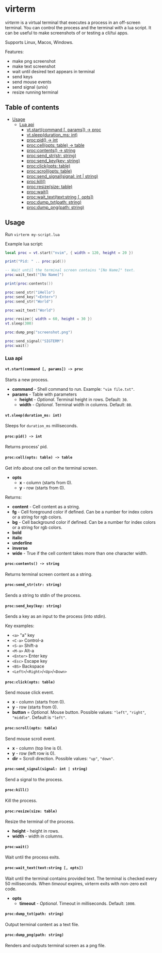 # virterm

_virterm_ is a virtual terminal that executes a process in an off-screen
terminal. You can control the process and the terminal with a lua script. It
can be useful to make screenshots of or testing a cli/tui apps.

Supports Linux, Macos, Windows.

Features:

- make png screenshot
- make text screenshot
- wait until desired text appears in terminal
- send keys
- send mouse events
- send signal (unix)
- resize running terminal

## Table of contents

<!--ts-->

- [Usage](#usage)
  - [Lua api](#lua-api)
    - [vt.start(command [, params]) -&gt; proc](#vtstartcommand--params---proc)
    - [vt.sleep(duration_ms: int)](#vtsleepduration_ms-int)
    - [proc:pid() -&gt; int](#procpid---int)
    - [proc:cell(opts: table) -&gt; table](#proccellopts-table---table)
    - [proc:contents() -&gt; string](#proccontents---string)
    - [proc:send_str(str: string)](#procsend_strstr-string)
    - [proc:send_key(key: string)](#procsend_keykey-string)
    - [proc:click(opts: table)](#procclickopts-table)
    - [proc:scroll(opts: table)](#procscrollopts-table)
    - [proc:send_signal(signal: int | string)](#procsend_signalsignal-int--string)
    - [proc:kill()](#prockill)
    - [proc:resize(size: table)](#procresizesize-table)
    - [proc:wait()](#procwait)
    - [proc:wait_text(text:string [, opts])](#procwait_texttextstring--opts)
    - [proc:dump_txt(path: string)](#procdump_txtpath-string)
    - [proc:dump_png(path: string)](#procdump_pngpath-string)

<!-- Created by https://github.com/ekalinin/github-markdown-toc -->
<!-- Added by: pvolok, at: Sat Aug 20 00:01:13 CEST 2022 -->

<!--te-->

## Usage

Run `virterm my-script.lua`

Example lua script:

```lua
local proc = vt.start("nvim", { width = 120, height = 20 })

print("Pid: " .. proc:pid())

-- Wait until the terminal screen contains "[No Name]" text.
proc:wait_text("[No Name]")

print(proc:contents())

proc:send_str("iHello")
proc:send_key("<Enter>")
proc:send_str("World")

proc:wait_text("World")

proc:resize({ width = 60, height = 30 })
vt.sleep(300)

proc:dump_png("screenshot.png")

proc:send_signal("SIGTERM")
proc:wait()
```

### Lua api

#### `vt.start(command [, params]) -> proc`

Starts a new process.

- **command** - Shell command to run. Example: `"vim file.txt"`.
- **params** - Table with parameters
  - **height** - _Optional_. Terminal height in rows. Default: `30`.
  - **width** - _Optional_. Terminal width in columns. Default: `80`.

#### `vt.sleep(duration_ms: int)`

Sleeps for `duration_ms` milliseconds.

#### `proc:pid() -> int`

Returns process' pid.

#### `proc:cell(opts: table) -> table`

Get info about one cell on the terminal screen.

- **opts**
  - **x** - column (starts from 0).
  - **y** - row (starts from 0).

Returns:

- **content** - Cell content as a string.
- **fg** - Cell foreground color if defined. Can be a number for
  index colors or a string for rgb colors.
- **bg** - Cell background color if defined. Can be a number for
  index colors or a string for rgb colors.
- **bold**
- **italic**
- **underline**
- **inverse**
- **wide** - True if the cell content takes more than one character
  width.

#### `proc:contents() -> string`

Returns terminal screen content as a string.

#### `proc:send_str(str: string)`

Sends a string to stdin of the process.

#### `proc:send_key(key: string)`

Sends a key as an input to the process (into stdin).

Key examples:

- `<a>` "a" key
- `<C-a>` Control-a
- `<S-a>` Shift-a
- `<M-a>` Alt-a
- `<Enter>` Enter key
- `<Esc>` Escape key
- `<BS>` Backspace
- `<Left>`/`<Right>`/`<Up>`/`<Down>`

#### `proc:click(opts: table)`

Send mouse click event.

- **x** - column (starts from 0).
- **y** - row (starts from 0).
- **button** = _Optional_. Mouse button. Possible values: `"left"`, `"right"`,
  `"middle"`. Default is `"left"`.

#### `proc:scroll(opts: table)`

Send mouse scroll event.

- **x** - column (top line is 0).
- **y** - row (left row is 0).
- **dir** = Scroll direction. Possible values: `"up"`, `"down"`.

#### `proc:send_signal(signal: int | string)`

Send a signal to the process.

#### `proc:kill()`

Kill the process.

#### `proc:resize(size: table)`

Resize the terminal of the process.

- **height** - height in rows.
- **width** - width in columns.

#### `proc:wait()`

Wait until the process exits.

#### `proc:wait_text(text:string [, opts])`

Wait until the terminal contains provided text. The terminal is checked every
50 milliseconds. When _timeout_ expires, virterm exits with non-zero exit code.

- **opts**
  - **timeout** - _Optional_. Timeout in milliseconds. Default: `1000`.

#### `proc:dump_txt(path: string)`

Output terminal content as a text file.

#### `proc:dump_png(path: string)`

Renders and outputs terminal screen as a png file.
